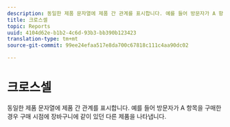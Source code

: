 ```yaml
---
description: 동일한 제품 문자열에 제품 간 관계를 표시합니다. 예를 들어 방문자가 A 항목을 구매한 경우 구매 시점에 장바구니에 같이 있던 다른 제품을 나타냅니다.
title: 크로스셀
topic: Reports
uuid: 4104d62e-b1b2-4c6d-93b3-bb390b123423
translation-type: tm+mt
source-git-commit: 99ee24efaa517e8da700c67818c111c4aa90dc02

---
```



# 크로스셀

동일한 제품 문자열에 제품 간 관계를 표시합니다. 예를 들어 방문자가 A 항목을 구매한 경우 구매 시점에 장바구니에 같이 있던 다른 제품을 나타냅니다.

